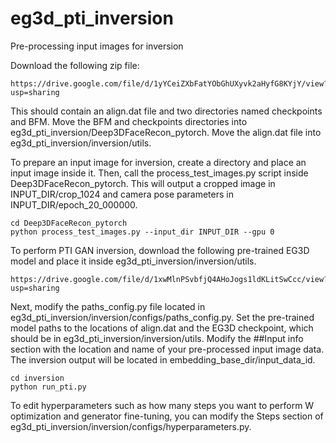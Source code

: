 # eg3d_pti_inversion

Pre-processing input images for inversion

Download the following zip file:

```
https://drive.google.com/file/d/1yYCeiZXbFatYObGhUXyvk2aHyfG8KYjY/view?usp=sharing
```

This should contain an align.dat file and two directories named checkpoints and BFM. Move the BFM and checkpoints directories into eg3d_pti_inversion/Deep3DFaceRecon_pytorch. Move the align.dat file into eg3d_pti_inversion/inversion/utils.

To prepare an input image for inversion, create a directory and place an input image inside it. Then, call the process_test_images.py script inside Deep3DFaceRecon_pytorch. This will output a cropped image in INPUT_DIR/crop_1024 and camera pose parameters in INPUT_DIR/epoch_20_000000.

```
cd Deep3DFaceRecon_pytorch
python process_test_images.py --input_dir INPUT_DIR --gpu 0
```

To perform PTI GAN inversion, download the following pre-trained EG3D model and place it inside eg3d_pti_inversion/inversion/utils.

```
https://drive.google.com/file/d/1xwMlnPSvbfjQ4AHoJogs1ldKLitSwCcc/view?usp=sharing
```

Next, modify the paths_config.py file located in eg3d_pti_inversion/inversion/configs/paths_config.py. Set the pre-trained model paths to the locations of align.dat and the EG3D checkpoint, which should be in eg3d_pti_inversion/inversion/utils. Modify the ##Input info section with the location and name of your pre-processed input image data. The inversion output will be located in embedding_base_dir/input_data_id.

```
cd inversion
python run_pti.py
```

To edit hyperparameters such as how many steps you want to perform W optimization and generator fine-tuning, you can modify the Steps section of eg3d_pti_inversion/inversion/configs/hyperparameters.py.

